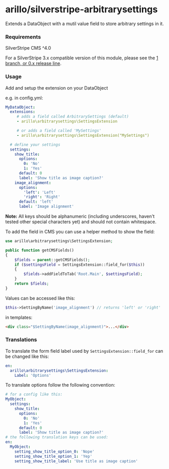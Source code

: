 # arillo/silverstripe-arbitrarysettings

Extends a DataObject with a mutil value field to store arbitrary settings in it.

### Requirements

SilverStripe CMS ^4.0

For a SilverStripe 3.x compatible version of this module, please see the [1 branch, or 0.x release line](https://github.com/arillo/silverstripe-arbitrarysettings/tree/1.0).

### Usage

Add and setup the extension on your DataObject

e.g. in config.yml:

```yml
MyDataObject:
  extensions:
     # adds a field called ArbitrarySettings (default)
     - arillo\arbitrarysettings\SettingsExtension

     # or adds a field called 'MySettings'
     - arillo\arbitrarysettings\SettingsExtension("MySettings")

  # define your settings
  settings:
    show_title:
      options:
        0: 'No'
        1: 'Yes'
      default: 0
      label: 'Show title as image caption?'
    image_alignment:
      options:
        'left': 'Left'
        'right': 'Right'
      default: 'left'
      label: 'Image alignment'
```

**Note:** All keys should be alphanumeric (including underscores, haven't tested other special characters yet) and should not contain whitespace.

To add the field in CMS you can use a helper method to show the field:

```php
use arillo\arbitrarysettings\SettingsExtension;

public function getCMSFields()
{
    $fields = parent::getCMSFields();
    if ($settingsField = SettingsExtension::field_for($this))
    {
        $fields->addFieldToTab('Root.Main', $settingsField);
    }
    return $fields;
}
```

Values can be accessed like this:

```php
$this->SettingByName('image_alignment') // returns 'left' or 'right'
```

in templates:

```html
<div class="$SettingByName(image_alignment)">...</div>
```

### Translations

To translate the form field label used by `SettingsExtension::field_for` can be changed like this:

```yml
en:
  arillo\arbitrarysettings\SettingsExtension:
    Label: 'Options'
```

To translate options follow the following convention:

```yml
# for a config like this:
MyObject:
  settings:
    show_title:
      options:
        0: 'No'
        1: 'Yes'
      default: 0
      label: 'Show title as image caption?'
# the following translation keys can be used:
en:
  MyObject:
    setting_show_title_option_0: 'Nope'
    setting_show_title_option_1: 'Yep'
    setting_show_title_label: 'Use title as image caption'
```


